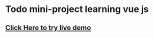 # Todo mini-project learning vue js

## [Click Here to try live demo](https://cumparaturi-ben-khoud.netlify.app/)